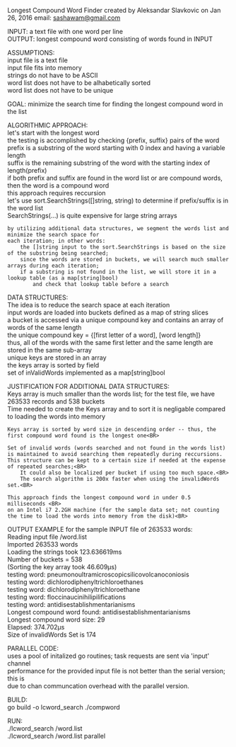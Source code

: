 Longest Compound Word Finder 
created by Aleksandar Slavkovic on Jan 26, 2016
email: sashawam@gmail.com

INPUT: a text file with one word per line<BR>
OUTPUT: longest compound word consisting of words found in INPUT<BR>

ASSUMPTIONS: <BR>
	input file is a text file<BR> 
	input file fits into memory<BR>
	strings do not have to be ASCII<BR>
	word list does not have to be alhabetically sorted<BR>
	word list does not have to be unique<BR>
	
GOAL: minimize the search time for finding the longest compound word in the list
	
ALGORITHMIC APPROACH:<BR>
	let's start with the longest word<BR>
		the testing is accomplished by checking {prefix, suffix} pairs of the word<BR>
			prefix is a substring of the word starting with 0 index and having a variable length<BR>
			suffix is the remaining substring of the word with the starting index of length(prefix)<BR>
			if both prefix and suffix are found in the word list or are compound words, then the word is a compound word<BR>
	this approach requires reccursion<BR>
		let's use sort.SearchStrings([]string, string) to determine if prefix/suffix is in the word list<BR>
		SearchStrings(...) is quite expensive for large string arrays<BR>
	
	by utilizing additional data structures, we segment the words list and minimize the search space for 
	each iteration; in other words:
		the []string input to the sort.SearchStrings is based on the size of the substring being searched;
		since the words are stored in buckets, we will search much smaller arrays during each iteration;
		if a substring is not found in the list, we will store it in a lookup table (as a map[string]bool)	
			and check that lookup table before a search
	
DATA STRUCTURES:<BR>
	The idea is to reduce the search space at each iteration<BR>
	input words are loaded into buckets defined as a map of string slices<BR>
		a bucket is accessed via a unique compound key and contains an array of words of the same length<BR>
			the unique compound key = {[first letter of a word], [word length]}<BR>
			thus, all of the words with the same first letter and the same length are stored in the same sub-array<BR>
	unique keys are stored in an array<BR>
		the keys array is sorted by <word length> field<BR>
	set of inValidWords implemented as a map[string]bool<BR>
	
JUSTIFICATION FOR ADDITIONAL DATA STRUCTURES:<BR>
	Keys array is much smaller than the words list; for the test file, we have 263533 records and 538 buckets<BR>
	Time needed to create the Keys array and to sort it is negligable compared to loading the words into memory<BR>
	
	Keys array is sorted by word size in descending order -- thus, the first compound word found is the longest one<BR>
		
	Set of invalid words (words searched and not found in the words list) is maintained to avoid searching them repeatedly during reccursions. This structure can be kept to a certain size if needed at the expense of repeated searches;<BR>
		It could also be localized per bucket if using too much space.<BR>
		The search algorithm is 200x faster when using the invalidWords set.<BR>
		
	This approach finds the longest compound word in under 0.5 milliseconds <BR>
	on an Intel i7 2.2GH machine (for the sample data set; not counting the time to load the words into memory from the disk)<BR>

OUTPUT EXAMPLE for the sample INPUT file of 263533 words:<BR>
	Reading input file <local path>/word.list<BR>
	Imported 263533 words<BR>
	Loading the strings took  123.636619ms<BR>
		Number of buckets =   538<BR>
	(Sorting the key array took  46.609µs)<BR>
		testing word: pneumonoultramicroscopicsilicovolcanoconiosis<BR>
		testing word: dichlorodiphenyltrichloroethanes<BR>
		testing word: dichlorodiphenyltrichloroethane<BR>
		testing word: floccinaucinihilipilifications<BR>
		testing word: antidisestablishmentarianisms<BR>
	Longest compound word found: antidisestablishmentarianisms<BR>
	Longest compound word size:  29<BR>
	Elapsed:  374.702µs<BR>
	Size of invalidWords Set is  174<BR>

PARALLEL CODE:<BR>
  uses a pool of initalized go routines; task requests are sent via 'input' channel<BR>
  performance for the provided input file is not better than the serial version; this is <BR>
  due to chan communcation overhead with the parallel version.
  
BUILD:<BR>
	go build -o lcword_search ./compword<BR>
	
RUN:<BR>
	./lcword_search <local path>/word.list<BR>
	./lcword_search <local path>/word.list parallel<BR>
